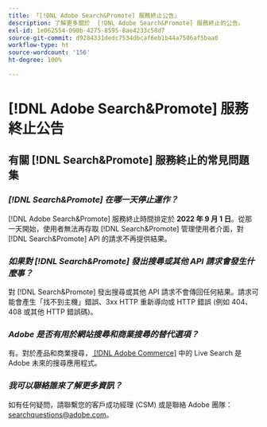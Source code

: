 ```yaml
---
title: 「[!DNL Adobe Search&Promote] 服務終止公告」
description: 了解更多關於  [!DNL Adobe Search&Promote] 服務終止的公告。
exl-id: 1e062554-090b-4275-8595-8ae4233c58d7
source-git-commit: d9284331dedc7534dbcaf6eb1b44a7506af5baa0
workflow-type: ht
source-wordcount: '156'
ht-degree: 100%

---
```


# [!DNL Adobe Search&Promote] 服務終止公告

## 有關 [!DNL Search&Promote] 服務終止的常見問題集

### **_[!DNL Search&Promote] 在哪一天停止運作？_**

[!DNL Adobe Search&Promote] 服務終止時間排定於 **2022 年 9 月 1 日**。從那一天開始，使用者無法再存取 [!DNL Search&Promote] 管理使用者介面，對 [!DNL Search&Promote] API 的請求不再提供結果。

### **_如果對 [!DNL Search&Promote] 發出搜尋或其他 API 請求會發生什麼事？_**

對 [!DNL Search&Promote] 發出搜尋或其他 API 請求不會傳回任何結果。請求可能會產生「找不到主機」錯誤、3xx HTTP 重新導向或 HTTP 錯誤 (例如 404、408 或其他 HTTP 錯誤碼)。

### **_Adobe 是否有用於網站搜尋和商業搜尋的替代選項？_**

有。對於產品和商業搜尋，[ [!DNL Adobe Commerce]](https://experienceleague.adobe.com/docs/commerce-merchant-services/live-search/guide-overview.html?lang=zh-Hant) 中的 Live Search 是 Adobe 未來的搜尋應用程式。

<!-- ### **_Can Adobe recommend any frameworks or platforms that offer features similar to Search&Promote?_**

  Yes. If the Search&Promote feature is critical to your marketing strategy, consider the many open-source frameworks that exist to power search, including [Apache Solr](https://solr.apache.org/) and [Elastic Free and Open](https://www.elastic.co/about/free-and-open).  

  Also, both [AWS](https://aws.amazon.com/cloudsearch/) and [Microsoft&reg; Azure](https://azure.microsoft.com/en-us/services/search/) provide cloud-native search capabilities on their respective cloud platforms. You can integrate both options into Adobe Experience Manager Sites to power site search and more. -->

### **_我可以聯絡誰來了解更多資訊？_**

如有任何疑問，請聯繫您的客戶成功經理 (CSM) 或是聯絡 Adobe 團隊：[searchquestions@adobe.com](mailto:searchquestions@adobe.com)。
